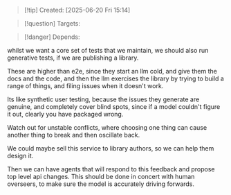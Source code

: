 
>[!tip] Created: [2025-06-20 Fri 15:14]

>[!question] Targets: 

>[!danger] Depends: 

whilst we want a core set of tests that we maintain, we should also run generative tests, if we are publishing a library.

These are higher than e2e, since they start an llm cold, and give them the docs and the code, and then the llm exercises the library by trying to build a range of things, and filing issues when it doesn't work.

Its like synthetic user testing, because the issues they generate are genuine, and completely cover blind spots, since if a model couldn't figure it out, clearly you have packaged wrong.

Watch out for unstable conflicts, where choosing one thing can cause another thing to break and then oscillate back.

We could maybe sell this service to library authors, so we can help them design it.

Then we can have agents that will respond to this feedback and propose top level api changes.  This should be done in concert with human overseers, to make sure the model is accurately driving forwards.